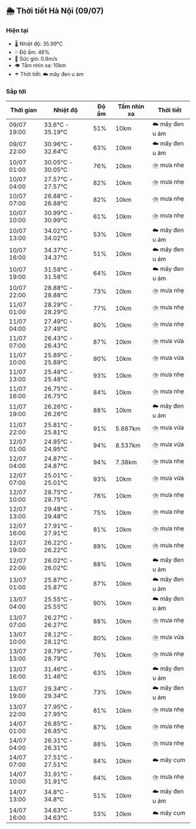 ## 🌦️ Thời tiết Hà Nội (09/07)

### Hiện tại

- 🌡️ Nhiệt độ: 35.99℃
- 💦 Độ ẩm: 46%
- 💨 Sức gió: 0.8m/s
- 👁️ Tầm nhìn xa: 10km
- ☂️ Thời tiết: ☁️ mây đen u ám

### Sắp tới

| Thời gian | Nhiệt độ | Độ ẩm | Tầm nhìn xa | Thời tiết |
| --- | --- | --- | --- | --- |
| 09/07 19:00 | 33.6℃ - 35.19℃ | 51% | 10km | ☁️ mây đen u ám |
| 09/07 22:00 | 30.96℃ - 32.64℃ | 63% | 10km | ☁️ mây đen u ám |
| 10/07 01:00 | 30.05℃ - 30.05℃ | 76% | 10km | ⛈️ mưa nhẹ |
| 10/07 04:00 | 27.57℃ - 27.57℃ | 82% | 10km | ⛈️ mưa nhẹ |
| 10/07 07:00 | 26.88℃ - 26.88℃ | 82% | 10km | ⛈️ mưa nhẹ |
| 10/07 10:00 | 30.99℃ - 30.99℃ | 61% | 10km | ⛈️ mưa nhẹ |
| 10/07 13:00 | 34.02℃ - 34.02℃ | 53% | 10km | ☁️ mây đen u ám |
| 10/07 16:00 | 34.37℃ - 34.37℃ | 51% | 10km | ☁️ mây đen u ám |
| 10/07 19:00 | 31.58℃ - 31.58℃ | 64% | 10km | ☁️ mây đen u ám |
| 10/07 22:00 | 28.88℃ - 28.88℃ | 73% | 10km | ⛈️ mưa nhẹ |
| 11/07 01:00 | 28.29℃ - 28.29℃ | 77% | 10km | ⛈️ mưa nhẹ |
| 11/07 04:00 | 27.49℃ - 27.49℃ | 80% | 10km | ⛈️ mưa nhẹ |
| 11/07 07:00 | 26.43℃ - 26.43℃ | 87% | 10km | ⛈️ mưa vừa |
| 11/07 10:00 | 25.89℃ - 25.89℃ | 90% | 10km | ⛈️ mưa vừa |
| 11/07 13:00 | 25.48℃ - 25.48℃ | 93% | 10km | ⛈️ mưa nhẹ |
| 11/07 16:00 | 26.75℃ - 26.75℃ | 84% | 10km | ⛈️ mưa nhẹ |
| 11/07 19:00 | 26.26℃ - 26.26℃ | 88% | 10km | ☁️ mây đen u ám |
| 11/07 22:00 | 25.81℃ - 25.81℃ | 91% | 5.687km | ⛈️ mưa vừa |
| 12/07 01:00 | 24.95℃ - 24.95℃ | 94% | 8.537km | ⛈️ mưa vừa |
| 12/07 04:00 | 24.87℃ - 24.87℃ | 94% | 7.38km | ⛈️ mưa nhẹ |
| 12/07 07:00 | 25.01℃ - 25.01℃ | 93% | 10km | ⛈️ mưa vừa |
| 12/07 10:00 | 28.75℃ - 28.75℃ | 76% | 10km | ⛈️ mưa nhẹ |
| 12/07 13:00 | 29.48℃ - 29.48℃ | 75% | 10km | ⛈️ mưa nhẹ |
| 12/07 16:00 | 27.91℃ - 27.91℃ | 81% | 10km | ⛈️ mưa nhẹ |
| 12/07 19:00 | 26.22℃ - 26.22℃ | 89% | 10km | ⛈️ mưa nhẹ |
| 12/07 22:00 | 26.02℃ - 26.02℃ | 88% | 10km | ☁️ mây đen u ám |
| 13/07 01:00 | 25.87℃ - 25.87℃ | 87% | 10km | ☁️ mây đen u ám |
| 13/07 04:00 | 25.55℃ - 25.55℃ | 90% | 10km | ☁️ mây đen u ám |
| 13/07 07:00 | 26.27℃ - 26.27℃ | 88% | 10km | ⛈️ mưa nhẹ |
| 13/07 10:00 | 28.12℃ - 28.12℃ | 80% | 10km | ⛈️ mưa vừa |
| 13/07 13:00 | 28.79℃ - 28.79℃ | 76% | 10km | ⛈️ mưa nhẹ |
| 13/07 16:00 | 31.46℃ - 31.46℃ | 63% | 10km | ☁️ mây đen u ám |
| 13/07 19:00 | 29.34℃ - 29.34℃ | 73% | 10km | ☁️ mây đen u ám |
| 13/07 22:00 | 27.95℃ - 27.95℃ | 81% | 10km | ⛈️ mưa nhẹ |
| 14/07 01:00 | 26.85℃ - 26.85℃ | 87% | 10km | ⛈️ mưa nhẹ |
| 14/07 04:00 | 26.31℃ - 26.31℃ | 88% | 10km | ⛈️ mưa nhẹ |
| 14/07 07:00 | 27.51℃ - 27.51℃ | 84% | 10km | ☁️ mây cụm |
| 14/07 10:00 | 31.91℃ - 31.91℃ | 64% | 10km | ⛈️ mưa nhẹ |
| 14/07 13:00 | 34.8℃ - 34.8℃ | 51% | 10km | ☁️ mây đen u ám |
| 14/07 16:00 | 34.63℃ - 34.63℃ | 53% | 10km | ☁️ mây cụm |
